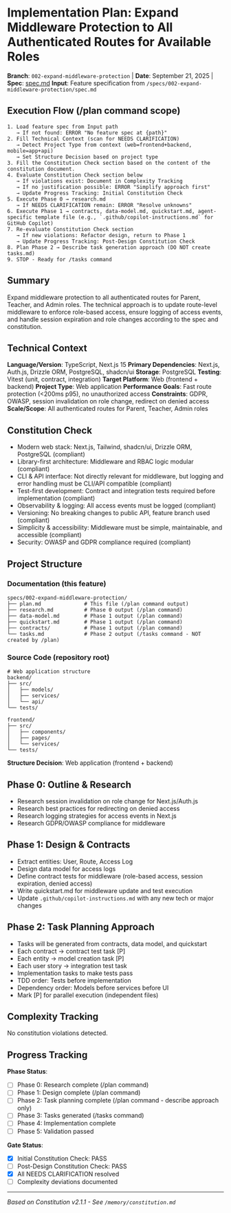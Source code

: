 # Implementation Plan: Expand Middleware Protection to All Authenticated Routes for Available Roles

**Branch**: `002-expand-middleware-protection` | **Date**: September 21, 2025 | **Spec**: [spec.md](spec.md)
**Input**: Feature specification from `/specs/002-expand-middleware-protection/spec.md`

## Execution Flow (/plan command scope)
```
1. Load feature spec from Input path
   → If not found: ERROR "No feature spec at {path}"
2. Fill Technical Context (scan for NEEDS CLARIFICATION)
   → Detect Project Type from context (web=frontend+backend, mobile=app+api)
   → Set Structure Decision based on project type
3. Fill the Constitution Check section based on the content of the constitution document.
4. Evaluate Constitution Check section below
   → If violations exist: Document in Complexity Tracking
   → If no justification possible: ERROR "Simplify approach first"
   → Update Progress Tracking: Initial Constitution Check
5. Execute Phase 0 → research.md
   → If NEEDS CLARIFICATION remain: ERROR "Resolve unknowns"
6. Execute Phase 1 → contracts, data-model.md, quickstart.md, agent-specific template file (e.g., `.github/copilot-instructions.md` for GitHub Copilot)
7. Re-evaluate Constitution Check section
   → If new violations: Refactor design, return to Phase 1
   → Update Progress Tracking: Post-Design Constitution Check
8. Plan Phase 2 → Describe task generation approach (DO NOT create tasks.md)
9. STOP - Ready for /tasks command
```

## Summary
Expand middleware protection to all authenticated routes for Parent, Teacher, and Admin roles. The technical approach is to update route-level middleware to enforce role-based access, ensure logging of access events, and handle session expiration and role changes according to the spec and constitution.

## Technical Context
**Language/Version**: TypeScript, Next.js 15
**Primary Dependencies**: Next.js, Auth.js, Drizzle ORM, PostgreSQL, shadcn/ui
**Storage**: PostgreSQL
**Testing**: Vitest (unit, contract, integration)
**Target Platform**: Web (frontend + backend)
**Project Type**: Web application
**Performance Goals**: Fast route protection (<200ms p95), no unauthorized access
**Constraints**: GDPR, OWASP, session invalidation on role change, redirect on denied access
**Scale/Scope**: All authenticated routes for Parent, Teacher, Admin roles

## Constitution Check
- Modern web stack: Next.js, Tailwind, shadcn/ui, Drizzle ORM, PostgreSQL (compliant)
- Library-first architecture: Middleware and RBAC logic modular (compliant)
- CLI & API interface: Not directly relevant for middleware, but logging and error handling must be CLI/API compatible (compliant)
- Test-first development: Contract and integration tests required before implementation (compliant)
- Observability & logging: All access events must be logged (compliant)
- Versioning: No breaking changes to public API, feature branch used (compliant)
- Simplicity & accessibility: Middleware must be simple, maintainable, and accessible (compliant)
- Security: OWASP and GDPR compliance required (compliant)

## Project Structure

### Documentation (this feature)
```
specs/002-expand-middleware-protection/
├── plan.md              # This file (/plan command output)
├── research.md          # Phase 0 output (/plan command)
├── data-model.md        # Phase 1 output (/plan command)
├── quickstart.md        # Phase 1 output (/plan command)
├── contracts/           # Phase 1 output (/plan command)
└── tasks.md             # Phase 2 output (/tasks command - NOT created by /plan)
```

### Source Code (repository root)
```
# Web application structure
backend/
├── src/
│   ├── models/
│   ├── services/
│   └── api/
└── tests/

frontend/
├── src/
│   ├── components/
│   ├── pages/
│   └── services/
└── tests/
```

**Structure Decision**: Web application (frontend + backend)

## Phase 0: Outline & Research
- Research session invalidation on role change for Next.js/Auth.js
- Research best practices for redirecting on denied access
- Research logging strategies for access events in Next.js
- Research GDPR/OWASP compliance for middleware

## Phase 1: Design & Contracts
- Extract entities: User, Route, Access Log
- Design data model for access logs
- Define contract tests for middleware (role-based access, session expiration, denied access)
- Write quickstart.md for middleware update and test execution
- Update `.github/copilot-instructions.md` with any new tech or major changes

## Phase 2: Task Planning Approach
- Tasks will be generated from contracts, data model, and quickstart
- Each contract → contract test task [P]
- Each entity → model creation task [P]
- Each user story → integration test task
- Implementation tasks to make tests pass
- TDD order: Tests before implementation
- Dependency order: Models before services before UI
- Mark [P] for parallel execution (independent files)

## Complexity Tracking
No constitution violations detected.

## Progress Tracking
**Phase Status**:
- [ ] Phase 0: Research complete (/plan command)
- [ ] Phase 1: Design complete (/plan command)
- [ ] Phase 2: Task planning complete (/plan command - describe approach only)
- [ ] Phase 3: Tasks generated (/tasks command)
- [ ] Phase 4: Implementation complete
- [ ] Phase 5: Validation passed

**Gate Status**:
- [x] Initial Constitution Check: PASS
- [ ] Post-Design Constitution Check: PASS
- [x] All NEEDS CLARIFICATION resolved
- [ ] Complexity deviations documented

---
*Based on Constitution v2.1.1 - See `/memory/constitution.md`*
